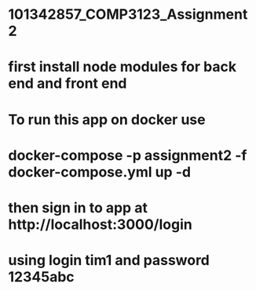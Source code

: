 # 101342857_COMP3123_Assignment2
# first install node modules for back end and front end
# To run this app on docker use 
# docker-compose -p assignment2 -f docker-compose.yml up -d
# then sign in to app at http://localhost:3000/login
# using login tim1 and password 12345abc
